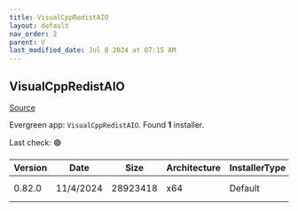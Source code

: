 ```yaml
---
title: VisualCppRedistAIO
layout: default
nav_order: 2
parent: V
last_modified_date: Jul 8 2024 at 07:15 AM
---
```


## VisualCppRedistAIO

[Source](https://github.com/abbodi1406/vcredist)

Evergreen app: `VisualCppRedistAIO`. Found **1** installer.

Last check: 🟢

| Version | Date      | Size     | Architecture | InstallerType | Type | URI                                                                                                                                                                                                        |
| ------- | --------- | -------- | ------------ | ------------- | ---- | ---------------------------------------------------------------------------------------------------------------------------------------------------------------------------------------------------------- |
| 0.82.0  | 11/4/2024 | 28923418 | x64          | Default       | zip  | [https://github.com/abbodi1406/vcredist/releases/download/v0.82.0/VisualCppRedist_AIO_x86_x64_82.zip](https://github.com/abbodi1406/vcredist/releases/download/v0.82.0/VisualCppRedist_AIO_x86_x64_82.zip) |
